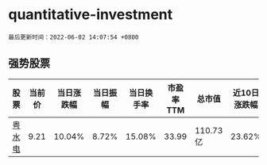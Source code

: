 # quantitative-investment

`最后更新时间：2022-06-02 14:07:54 +0800`

## 强势股票

|股票|当前价|当日涨跌幅|当日振幅|当日换手率|市盈率TTM|总市值|近10日涨跌幅|
|----|----|----|----|----|----|----|----|
|[粤水电](https://xueqiu.com/S/SZ002060)|9.21|10.04%|8.72%|15.08%|33.99|110.73亿|23.62%|
